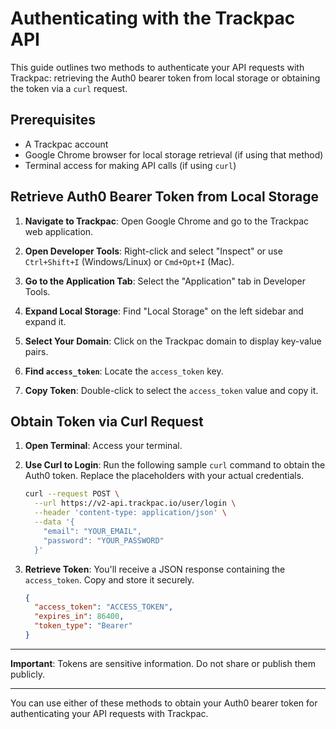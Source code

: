 # Authenticating with the Trackpac API

This guide outlines two methods to authenticate your API requests with Trackpac: retrieving the Auth0 bearer token from local storage or obtaining the token via a `curl` request.

## Prerequisites

- A Trackpac account
- Google Chrome browser for local storage retrieval (if using that method)
- Terminal access for making API calls (if using `curl`)

## Retrieve Auth0 Bearer Token from Local Storage

1. **Navigate to Trackpac**: Open Google Chrome and go to the Trackpac web application.

2. **Open Developer Tools**: Right-click and select "Inspect" or use `Ctrl+Shift+I` (Windows/Linux) or `Cmd+Opt+I` (Mac).

3. **Go to the Application Tab**: Select the "Application" tab in Developer Tools.

4. **Expand Local Storage**: Find "Local Storage" on the left sidebar and expand it.

5. **Select Your Domain**: Click on the Trackpac domain to display key-value pairs.

6. **Find `access_token`**: Locate the `access_token` key.

7. **Copy Token**: Double-click to select the `access_token` value and copy it.

## Obtain Token via Curl Request

1. **Open Terminal**: Access your terminal.

2. **Use Curl to Login**: Run the following sample `curl` command to obtain the Auth0 token. Replace the placeholders with your actual credentials.

   ```bash
   curl --request POST \
     --url https://v2-api.trackpac.io/user/login \
     --header 'content-type: application/json' \
     --data '{
       "email": "YOUR_EMAIL",
       "password": "YOUR_PASSWORD"
     }'
   ```

3. **Retrieve Token**: You'll receive a JSON response containing the `access_token`. Copy and store it securely.

   ```json
   {
     "access_token": "ACCESS_TOKEN",
     "expires_in": 86400,
     "token_type": "Bearer"
   }
   ```

---

**Important**: Tokens are sensitive information. Do not share or publish them publicly.

---

You can use either of these methods to obtain your Auth0 bearer token for authenticating your API requests with Trackpac.
